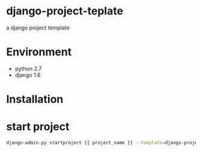 django-project-teplate
=======================

a django project template

Environment
================
* python 2.7
* django 1.6

Installation
=================

# start project

```sh
django-admin.py startproject {{ project_name }} --template=django-project-teplate
```
